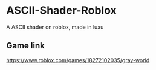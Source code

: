 # ASCII-Shader-Roblox
A ASCII shader on roblox, made in luau

## Game link
https://www.roblox.com/games/18272102035/gray-world
